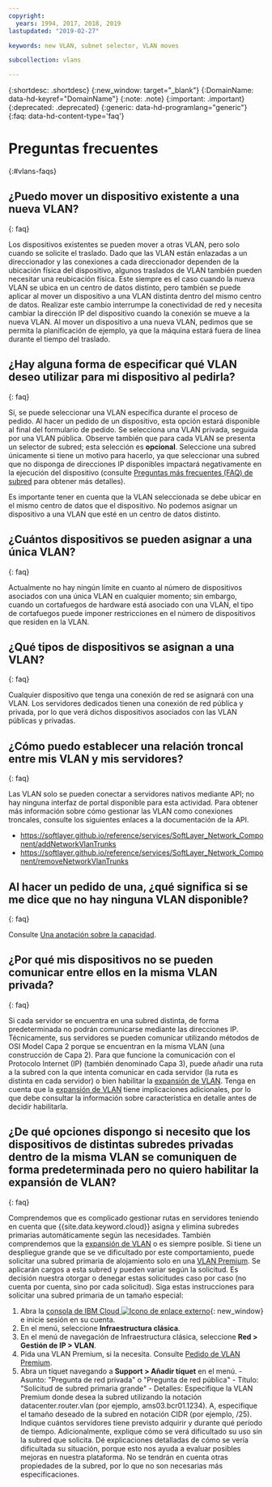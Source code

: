 ```yaml
---
copyright:
  years: 1994, 2017, 2018, 2019
lastupdated: "2019-02-27"

keywords: new VLAN, subnet selector, VLAN moves

subcollection: vlans

---
```

{:shortdesc: .shortdesc}
{:new_window: target="_blank"}
{:DomainName: data-hd-keyref="DomainName"}
{:note: .note}
{:important: .important}
{:deprecated: .deprecated}
{:generic: data-hd-programlang="generic"}
{:faq: data-hd-content-type='faq'}

# Preguntas frecuentes
{:#vlans-faqs}


## ¿Puedo mover un dispositivo existente a una nueva VLAN?
{: faq}

Los dispositivos existentes se pueden mover a otras VLAN, pero solo cuando se solicite el traslado. Dado que las VLAN están enlazadas a un direccionador y las conexiones a cada direccionador dependen de la ubicación física del dispositivo, algunos traslados de VLAN también pueden necesitar una reubicación física. Este siempre es el caso cuando la nueva VLAN se ubica en un centro de datos distinto, pero también se puede aplicar al mover un dispositivo a una VLAN distinta dentro del mismo centro de datos. Realizar este cambio interrumpe la conectividad de red y necesita cambiar la dirección IP del dispositivo cuando la conexión se mueve a la nueva VLAN. Al mover un dispositivo a una nueva VLAN, pedimos que se permita la planificación de ejemplo, ya que la máquina estará fuera de línea durante el tiempo del traslado.


## ¿Hay alguna forma de especificar qué VLAN deseo utilizar para mi dispositivo al pedirla?
{: faq}

Sí, se puede seleccionar una VLAN específica durante el proceso de pedido. Al hacer un pedido de un dispositivo, esta opción estará disponible al final del formulario de pedido. Se selecciona una VLAN privada, seguida por una VLAN pública. Observe también que para cada VLAN se presenta un selector de subred; esta selección es **opcional**. Seleccione una subred únicamente si tiene un motivo para hacerlo, ya que seleccionar una subred que no disponga de direcciones IP disponibles impactará negativamente en la ejecución del dispositivo (consulte [Preguntas más frecuentes (FAQ) de subred](/docs/infrastructure/subnets?topic=subnets-subnets-faq) para obtener más detalles).

Es importante tener en cuenta que la VLAN seleccionada se debe ubicar en el mismo centro de datos que el dispositivo. No podemos asignar un dispositivo a una VLAN que esté en un centro de datos distinto.


## ¿Cuántos dispositivos se pueden asignar a una única VLAN?
{: faq}

Actualmente no hay ningún límite en cuanto al número de dispositivos asociados con una única VLAN en cualquier momento; sin embargo, cuando un cortafuegos de hardware está asociado con una VLAN, el tipo de cortafuegos puede imponer restricciones en el número de dispositivos que residen en la VLAN.


## ¿Qué tipos de dispositivos se asignan a una VLAN?
{: faq}

Cualquier dispositivo que tenga una conexión de red se asignará con una VLAN. Los servidores dedicados tienen una conexión de red pública y privada, por lo que verá dichos dispositivos asociados con las VLAN públicas y privadas.

## ¿Cómo puedo establecer una relación troncal entre mis VLAN y mis servidores?
{: faq}

Las VLAN solo se pueden conectar a servidores nativos mediante API; no hay ninguna interfaz de portal disponible para esta actividad. 
Para obtener más información sobre cómo gestionar las VLAN como conexiones troncales, consulte los siguientes enlaces a la documentación de la API.
* https://softlayer.github.io/reference/services/SoftLayer_Network_Component/addNetworkVlanTrunks
* https://softlayer.github.io/reference/services/SoftLayer_Network_Component/removeNetworkVlanTrunks

## Al hacer un pedido de una, ¿qué significa si se me dice que no hay ninguna VLAN disponible?
{: faq}

Consulte [Una anotación sobre la capacidad](/docs/infrastructure/vlans?topic=vlans-getting-started-with-vlans#a-note-about-capacity).


## ¿Por qué mis dispositivos no se pueden comunicar entre ellos en la misma VLAN privada?
{: faq}

Si cada servidor se encuentra en una subred distinta, de forma predeterminada no podrán comunicarse mediante las direcciones IP. Técnicamente, sus servidores se pueden comunicar utilizando métodos de OSI Model Capa 2 porque se encuentran en la misma VLAN (una construcción de Capa 2). Para que funcione la comunicación con el Protocolo Internet (IP) (también denominado Capa 3), puede añadir una ruta a la subred con la que intenta comunicar en cada servidor (la ruta es distinta en cada servidor) o bien habilitar la [expansión de VLAN](/docs/infrastructure/vlans?topic=vlans-vlan-spanning). Tenga en cuenta que la [expansión de VLAN](/docs/infrastructure/vlans?topic=vlans-vlan-spanning) tiene implicaciones adicionales, por lo que debe consultar la información sobre característica en detalle antes de decidir habilitarla.


## ¿De qué opciones dispongo si necesito que los dispositivos de distintas subredes privadas dentro de la misma VLAN se comuniquen de forma predeterminada pero no quiero habilitar la expansión de VLAN?
{: faq}

Comprendemos que es complicado gestionar rutas en servidores teniendo en cuenta que {{site.data.keyword.cloud}} asigna y elimina subredes primarias automáticamente según las necesidades. También comprendemos que la [expansión de VLAN](/docs/infrastructure/vlans?topic=vlans-vlan-spanning) o es siempre posible. Si tiene un despliegue grande que se ve dificultado por este comportamiento, puede solicitar una subred primaria de alojamiento solo en una [VLAN Premium](/docs/infrastructure/vlans?topic=vlans-about-vlans#premium-vlans). Se aplicarán cargos a esta subred y pueden variar según la solicitud. Es decisión nuestra otorgar o denegar estas solicitudes caso por caso (no cuenta por cuenta, sino por cada solicitud). Siga estas instrucciones para solicitar una subred primaria de un tamaño especial:

  1. Abra la [consola de IBM Cloud ![Icono de enlace externo](../../icons/launch-glyph.svg "Icono de enlace externo")](https://{DomainName}/){: new_window} e inicie sesión en su cuenta.
  1. En el menú, seleccione **Infraestructura clásica**. 
  1. En el menú de navegación de Infraestructura clásica, seleccione **Red > Gestión de IP > VLAN**.
  1. Pida una VLAN Premium, si la necesita. Consulte [Pedido de VLAN Premium](/docs/infrastructure/vlans?topic=vlans-ordering-premium-vlans).
  1. Abra un tíquet navegando a **Support > Añadir tíquet** en el menú.
    - Asunto: "Pregunta de red privada" o "Pregunta de red pública"
    - Título: "Solicitud de subred primaria grande"
    - Detalles: Especifique la VLAN Premium donde desea la subred utilizando la notación datacenter.router.vlan (por ejemplo, ams03.bcr01.1234). A, especifique el tamaño deseado de la subred en notación CIDR (por ejemplo, /25). Indique cuántos servidores tiene previsto adquirir y durante qué período de tiempo. Adicionalmente, explique cómo se verá dificultado su uso sin la subred que solicita. Dé explicaciones detalladas de cómo se vería dificultada su situación, porque esto nos ayuda a evaluar posibles mejoras en nuestra plataforma. No se tendrán en cuenta otras propiedades de la subred, por lo que no son necesarias más especificaciones.
